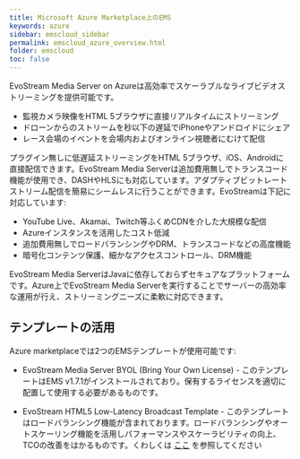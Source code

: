 ```yaml
---
title: Microsoft Azure Marketplace上のEMS
keywords: azure
sidebar: emscloud_sidebar
permalink: emscloud_azure_overview.html
folder: emscloud
toc: false
---
```


EvoStream Media Server on Azureは高効率でスケーラブルなライブビデオストリーミングを提供可能です。

- 監視カメラ映像をHTML 5ブラウザに直接リアルタイムにストリーミング
- ドローンからのストリームを秒以下の遅延でiPhoneやアンドロイドにシェア
- レース会場のイベントを会場内およびオンライン視聴者にむけて配信

プラグイン無しに低遅延ストリーミングをHTML 5ブラウザ、iOS、Androidに直接配信できます。EvoStream Media Serverは追加費用無しでトランスコード機能が使用でき、DASHやHLSにも対応しています。アダプティブビットレートストリーム配信を簡易にシームレスに行うことができます。EvoStreamは下記に対応しています:

- YouTube Live、Akamai、Twitch等ふくめCDNを介した大規模な配信
- Azureインスタンスを活用したコスト低減
- 追加費用無しでロードバランシングやDRM、トランスコードなどの高度機能
- 暗号化コンテンツ保護、細かなアクセスコントロール、DRM機能

EvoStream Media ServerはJavaに依存しておらずセキュアなプラットフォームです。Azure上でEvoStream Media Serverを実行することでサーバーの高効率な運用が行え、ストリーミングニーズに柔軟に対応できます。

## テンプレートの活用

Azure marketplaceでは2つのEMSテンプレートが使用可能です:


- EvoStream Media Server BYOL (Bring Your Own License) - このテンプレートはEMS v1.7.1がインストールされており。保有するライセンスを適切に配置して使用する必要があるものです。

- EvoStream HTML5 Low-Latency Broadcast Template - このテンプレートはロードバランシング機能が含まれております。ロードバランシングやオートスケーリング機能を活用しパフォーマンスやスケーラビリティの向上、TCOの改善をはかるものです。くわしくは [ここ](https://evostream.com/evostream-html5-microsoft-azure/) を参照してください

